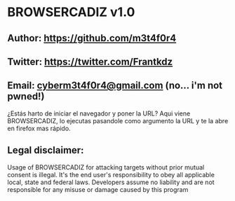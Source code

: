 # BROWSERCADIZ v1.0
## Author: https://github.com/m3t4f0r4
## Twitter: https://twitter.com/Frantkdz
## Email: cyberm3t4f0r4@gmail.com (no... i'm not pwned!)

¿Estás harto de iniciar el navegador y poner la URL? Aqui viene BROWSERCADIZ, lo ejecutas pasandole como argumento la URL y te la abre en firefox mas rápido.


## Legal disclaimer:

Usage of BROWSERCADIZ for attacking targets without prior mutual consent is illegal. It's the end user's responsibility to obey all applicable local, state and federal laws. Developers assume no liability and are not responsible for any misuse or damage caused by this program
